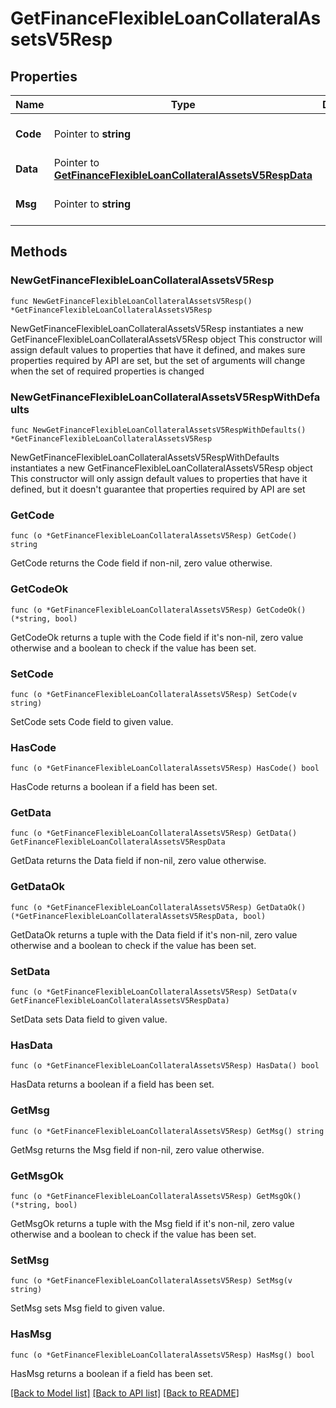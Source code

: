 # GetFinanceFlexibleLoanCollateralAssetsV5Resp

## Properties

Name | Type | Description | Notes
------------ | ------------- | ------------- | -------------
**Code** | Pointer to **string** |  | [optional] [default to ""]
**Data** | Pointer to [**GetFinanceFlexibleLoanCollateralAssetsV5RespData**](GetFinanceFlexibleLoanCollateralAssetsV5RespData.md) |  | [optional] 
**Msg** | Pointer to **string** |  | [optional] [default to ""]

## Methods

### NewGetFinanceFlexibleLoanCollateralAssetsV5Resp

`func NewGetFinanceFlexibleLoanCollateralAssetsV5Resp() *GetFinanceFlexibleLoanCollateralAssetsV5Resp`

NewGetFinanceFlexibleLoanCollateralAssetsV5Resp instantiates a new GetFinanceFlexibleLoanCollateralAssetsV5Resp object
This constructor will assign default values to properties that have it defined,
and makes sure properties required by API are set, but the set of arguments
will change when the set of required properties is changed

### NewGetFinanceFlexibleLoanCollateralAssetsV5RespWithDefaults

`func NewGetFinanceFlexibleLoanCollateralAssetsV5RespWithDefaults() *GetFinanceFlexibleLoanCollateralAssetsV5Resp`

NewGetFinanceFlexibleLoanCollateralAssetsV5RespWithDefaults instantiates a new GetFinanceFlexibleLoanCollateralAssetsV5Resp object
This constructor will only assign default values to properties that have it defined,
but it doesn't guarantee that properties required by API are set

### GetCode

`func (o *GetFinanceFlexibleLoanCollateralAssetsV5Resp) GetCode() string`

GetCode returns the Code field if non-nil, zero value otherwise.

### GetCodeOk

`func (o *GetFinanceFlexibleLoanCollateralAssetsV5Resp) GetCodeOk() (*string, bool)`

GetCodeOk returns a tuple with the Code field if it's non-nil, zero value otherwise
and a boolean to check if the value has been set.

### SetCode

`func (o *GetFinanceFlexibleLoanCollateralAssetsV5Resp) SetCode(v string)`

SetCode sets Code field to given value.

### HasCode

`func (o *GetFinanceFlexibleLoanCollateralAssetsV5Resp) HasCode() bool`

HasCode returns a boolean if a field has been set.

### GetData

`func (o *GetFinanceFlexibleLoanCollateralAssetsV5Resp) GetData() GetFinanceFlexibleLoanCollateralAssetsV5RespData`

GetData returns the Data field if non-nil, zero value otherwise.

### GetDataOk

`func (o *GetFinanceFlexibleLoanCollateralAssetsV5Resp) GetDataOk() (*GetFinanceFlexibleLoanCollateralAssetsV5RespData, bool)`

GetDataOk returns a tuple with the Data field if it's non-nil, zero value otherwise
and a boolean to check if the value has been set.

### SetData

`func (o *GetFinanceFlexibleLoanCollateralAssetsV5Resp) SetData(v GetFinanceFlexibleLoanCollateralAssetsV5RespData)`

SetData sets Data field to given value.

### HasData

`func (o *GetFinanceFlexibleLoanCollateralAssetsV5Resp) HasData() bool`

HasData returns a boolean if a field has been set.

### GetMsg

`func (o *GetFinanceFlexibleLoanCollateralAssetsV5Resp) GetMsg() string`

GetMsg returns the Msg field if non-nil, zero value otherwise.

### GetMsgOk

`func (o *GetFinanceFlexibleLoanCollateralAssetsV5Resp) GetMsgOk() (*string, bool)`

GetMsgOk returns a tuple with the Msg field if it's non-nil, zero value otherwise
and a boolean to check if the value has been set.

### SetMsg

`func (o *GetFinanceFlexibleLoanCollateralAssetsV5Resp) SetMsg(v string)`

SetMsg sets Msg field to given value.

### HasMsg

`func (o *GetFinanceFlexibleLoanCollateralAssetsV5Resp) HasMsg() bool`

HasMsg returns a boolean if a field has been set.


[[Back to Model list]](../README.md#documentation-for-models) [[Back to API list]](../README.md#documentation-for-api-endpoints) [[Back to README]](../README.md)


